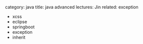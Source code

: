 category: java
title: java advanced
lectures: Jin
related: exception

-   xcss
-   eclipse
-   springboot
-   exception
-   inherit
